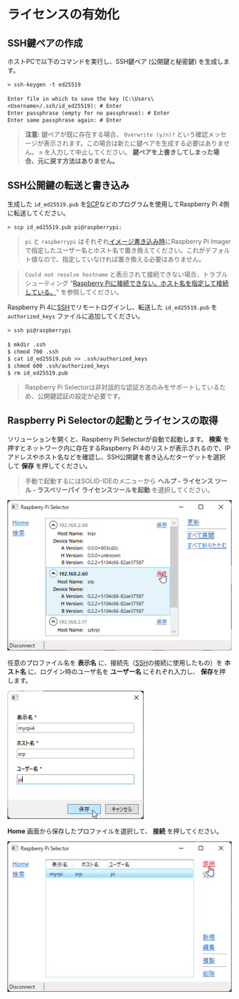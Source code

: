 # ライセンスの有効化

## SSH鍵ペアの作成

ホストPCで以下のコマンドを実行し、SSH鍵ペア (公開鍵と秘密鍵) を生成します。

```
> ssh-keygen -t ed25519

Enter file in which to save the key (C:\Users\<Username>/.ssh/id_ed25519): # Enter
Enter passphrase (empty for no passphrase): # Enter
Enter same passphrase again: # Enter
```

> **注意:** 鍵ペアが既に存在する場合、 `Overwrite (y/n)?` という確認メッセージが表示されます。この場合は新たに鍵ペアを生成する必要はありません。 `n` を入力して中止してください。 **鍵ペアを上書きしてしまった場合、元に戻す方法はありません。**

## SSH公開鍵の転送と書き込み

生成した `id_ed25519.pub` を[SCP](system-linux.md#secure-copy)などのプログラムを使用してRaspberry Pi 4側に転送してください。

```
> scp id_ed25519.pub pi@raspberrypi:
```

> `pi` と `raspberrypi` はそれぞれ[イメージ書き込み時](./flashing-sd-card.md)にRaspberry Pi Imagerで指定したユーザー名とホスト名で置き換えてください。これがデフォルト値なので、指定していなければ置き換える必要はありません。

> `Could not resolve hostname` と表示されて接続できない場合、トラブルシューティング "[Raspberry Piに接続できない。ホスト名を指定して接続している。](troubleshooting.md#ネットワーク)" を参照してください。

Raspberry Pi 4に[SSH](system-linux.md#sshリモートログイン)でリモートログインし、転送した `id_ed25519.pub` を `authorized_keys` ファイルに追加してください。

```
> ssh pi@raspberrypi

$ mkdir .ssh
$ chmod 700 .ssh
$ cat id_ed25519.pub >> .ssh/authorized_keys
$ chmod 600 .ssh/authorized_keys
$ rm id_ed25519.pub
```

> Raspberry Pi Selectorは非対話的な認証方法のみをサポートしているため、公開鍵認証の設定が必要です。

## Raspberry Pi Selectorの起動とライセンスの取得

ソリューションを開くと、Raspberry Pi Selectorが自動で起動します。
**検索** を押すとネットワーク内に存在するRaspberry Pi 4のリストが表示されるので、IPアドレスやホスト名などを確認し、SSH公開鍵を書き込んだターゲットを選択して **保存** を押してください。

> 手動で起動するにはSOLID-IDEのメニューから **ヘルプ - ライセンス ツール - ラスベリーパイ ライセンスツールを起動** を選択してください。

   ![lm-select-target](img/lm-select-target.png)

任意のプロファイル名を **表示名** に、接続先（[SSH](system-linux.md#sshリモートログイン)の接続に使用したもの）を **ホスト名** に、ログイン時のユーザ名を **ユーザー名** にそれぞれ入力し、 **保存**を押します。

   ![lm-new-profile](img/lm-new-profile.png)

**Home** 画面から保存したプロファイルを選択して、 **接続** を押してください。

   ![lm-connect](img/lm-connect.png)
